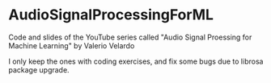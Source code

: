 # AudioSignalProcessingForML
Code and slides of the YouTube series called "Audio Signal Proessing for Machine Learning" by Valerio Velardo

I only keep the ones with coding exercises, and fix some bugs due to librosa package upgrade.
